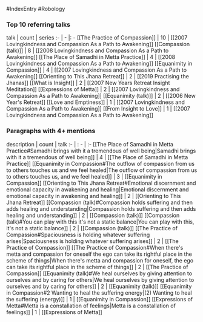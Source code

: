#IndexEntry #Robology

### Top 10 referring talks
talk | count | series
:- | - |: -
[[The Practice of Compassion]] | 10 | [[2007 Lovingkindness and Compassion As a Path to Awakening]]
[[Compassion (talk)]] | 8 | [[2008 Lovingkindness and Compassion As a Path to Awakening]]
[[The Place of Samadhi in Metta Practice]] | 4 | [[2008 Lovingkindness and Compassion As a Path to Awakening]]
[[Equanimity in Compassion]] | 4 | [[2007 Lovingkindness and Compassion As a Path to Awakening]]
[[Orienting to This Jhana Retreat]] | 2 | [[2019 Practising the Jhanas]]
[[What is Insight]] | 2 | [[2007 New Years Retreat Insight Meditation]]
[[Expressions of Metta]] | 2 | [[2007 Lovingkindness and Compassion As a Path to Awakening]]
[[Equanimity (talk)]] | 2 | [[2006 New Year's Retreat]]
[[Love and Emptiness]] | 1 | [[2007 Lovingkindness and Compassion As a Path to Awakening]]
[[From Insight to Love]] | 1 | [[2007 Lovingkindness and Compassion As a Path to Awakening]]

### Paragraphs with 4+ mentions
description | count | talk
:- | : - | :-
[[The Place of Samadhi in Metta Practice#Samadhi brings with it a tremendous of well being\|Samadhi brings with it a tremendous of well being]] | 4 | [[The Place of Samadhi in Metta Practice]]
[[Equanimity in Compassion#The outflow of compassion from us to others touches us and we feel healed\|The outflow of compassion from us to others touches us, and we feel healed]] | 3 | [[Equanimity in Compassion]]
[[Orienting to This Jhana Retreat#Emotional discernment and emotional capacity in awakening and healing\|Emotional discernment and emotional capacity in awakening and healing]] | 2 | [[Orienting to This Jhana Retreat]]
[[Compassion (talk)#Compassion holds suffering and then adds healing and understanding\|Compassion holds suffering and then adds healing and understanding]] | 2 | [[Compassion (talk)]]
[[Compassion (talk)#You can play with this it's not a static balance\|You can play with this, it's not a static balance]] | 2 | [[Compassion (talk)]]
[[The Practice of Compassion#Spaciousness is holding whatever suffering arises\|Spaciousness is holding whatever suffering arises]] | 2 | [[The Practice of Compassion]]
[[The Practice of Compassion#When there's metta and compassion for oneself the ego can take its rightful place in the scheme of things\|When there's metta and compassion for oneself, the ego can take its rightful place in the scheme of things]] | 2 | [[The Practice of Compassion]]
[[Equanimity (talk)#We heal ourselves by giving attention to ourselves and by caring for others\|We heal ourselves by giving attention to ourselves and by caring for others]] | 2 | [[Equanimity (talk)]]
[[Equanimity in Compassion#2 Wanting to heal the suffering energy\|(2) Wanting to heal the suffering (energy)]] | 1 | [[Equanimity in Compassion]]
[[Expressions of Metta#Metta is a constallation of feelings\|Metta is a constallation of feelings]] | 1 | [[Expressions of Metta]]

